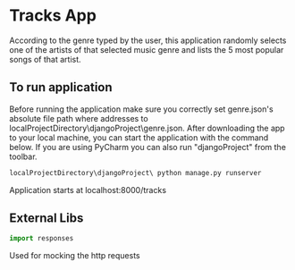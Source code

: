 # Tracks App

According to the genre typed by the user, this application randomly selects one of the artists of that selected music genre and lists the 5 most popular songs of that artist.

## To run application

Before running the application make sure you correctly set genre.json's absolute file path where addresses to localProjectDirectory\djangoProject\genre.json.
After downloading the app to your local machine, you can start the application with the command below. If you are using PyCharm you can also run "djangoProject" from the toolbar.

```bash
localProjectDirectory\djangoProject\ python manage.py runserver
```
Application starts at localhost:8000/tracks


## External Libs

```python
import responses
```
Used for mocking the  http requests

